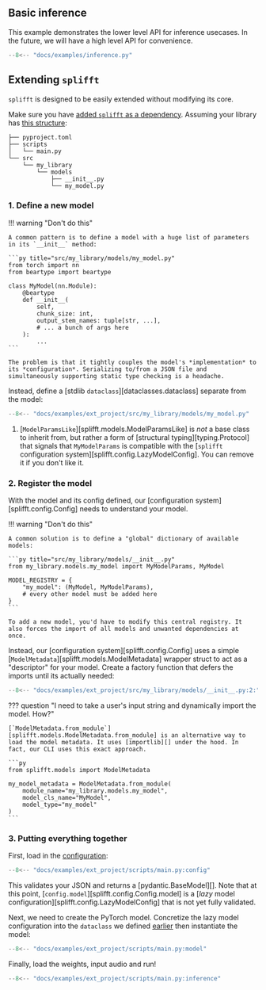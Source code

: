 ## Basic inference

This example demonstrates the lower level API for inference usecases.
In the future, we will have a high level API for convenience.

```py title="inference.py"
--8<-- "docs/examples/inference.py"
```

## Extending `splifft`

`splifft` is designed to be easily extended without modifying its core.

Make sure you have [added `splifft` as a dependency](./index.md#library). Assuming your library has [this structure](https://github.com/undef13/splifft/tree/main/docs/examples/ext_project):
``` title="tree /path/to/ext_project"
├── pyproject.toml
├── scripts
│   └── main.py
└── src
    └── my_library
        └── models
            ├── __init__.py
            └── my_model.py
```

### 1. Define a new model

!!! warning "Don't do this"

    A common pattern is to define a model with a huge list of parameters in its `__init__` method:

    ```py title="src/my_library/models/my_model.py"
    from torch import nn
    from beartype import beartype

    class MyModel(nn.Module):
        @beartype
        def __init__(
            self,
            chunk_size: int,
            output_stem_names: tuple[str, ...],
            # ... a bunch of args here
        ):
            ...
    ```

    The problem is that it tightly couples the model's *implementation* to its *configuration*. Serializing to/from a JSON file and simultaneously supporting static type checking is a headache.

Instead, define a [stdlib `dataclass`][dataclasses.dataclass] separate from the model:

```py title="src/my_library/models/my_model.py" hl_lines="10"
--8<-- "docs/examples/ext_project/src/my_library/models/my_model.py"
```

1. [`ModelParamsLike`][splifft.models.ModelParamsLike] is *not* a base class to inherit from, but rather a form of [structural typing][typing.Protocol] that signals that `MyModelParams` is compatible with the [`splifft` configuration system][splifft.config.LazyModelConfig]. You can remove it if you don't like it.


### 2. Register the model

With the model and its config defined, our [configuration system][splifft.config.Config] needs to understand your model.

!!! warning "Don't do this"

    A common solution is to define a "global" dictionary of available models:

    ```py title="src/my_library/models/__init__.py"
    from my_library.models.my_model import MyModelParams, MyModel

    MODEL_REGISTRY = {
        "my_model": (MyModel, MyModelParams),
        # every other model must be added here
    }
    ```

    To add a new model, you'd have to modify this central registry. It also forces the import of all models and unwanted dependencies at once.


Instead, our [configuration system][splifft.config.Config] uses a simple [`ModelMetadata`][splifft.models.ModelMetadata] wrapper struct to act as a "descriptor" for your model. Create a factory function that defers the imports until its actually needed:

```py title="src/my_library/models/__init__.py"
--8<-- "docs/examples/ext_project/src/my_library/models/__init__.py:2:"
```

??? question "I need to take a user's input string and dynamically import the model. How?"

    [`ModelMetadata.from_module`][splifft.models.ModelMetadata.from_module] is an alternative way to load the model metadata. It uses [importlib][] under the hood. In fact, our CLI uses this exact approach.

    ```py
    from splifft.models import ModelMetadata

    my_model_metadata = ModelMetadata.from_module(
        module_name="my_library.models.my_model",
        model_cls_name="MyModel",
        model_type="my_model"
    )
    ```

### 3. Putting everything together

First, load in the [configuration](./models.md):

```py title="scripts/main.py"
--8<-- "docs/examples/ext_project/scripts/main.py:config"
```
This validates your JSON and returns a [pydantic.BaseModel][]. Note that at this point, [`config.model`][splifft.config.Config.model] is a [*lazy* model configuration][splifft.config.LazyModelConfig] that is not yet fully validated.

Next, we need to create the PyTorch model. Concretize the lazy model configuration into the `dataclass` we defined [earlier](#1-define-a-new-model) then instantiate the model:
```py title="scripts/main.py"
--8<-- "docs/examples/ext_project/scripts/main.py:model"
```

Finally, load the weights, input audio and run!
```py title="scripts/main.py"
--8<-- "docs/examples/ext_project/scripts/main.py:inference"
```

